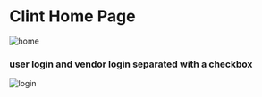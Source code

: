 # Clint Home Page
![home](https://user-images.githubusercontent.com/76779265/119091174-7c345b00-ba2e-11eb-8499-e02ceb118d2d.png)

### user login and vendor login separated with a checkbox
![login](https://user-images.githubusercontent.com/76779265/119092869-c61e4080-ba30-11eb-8ba7-76a47933ddfa.png)
